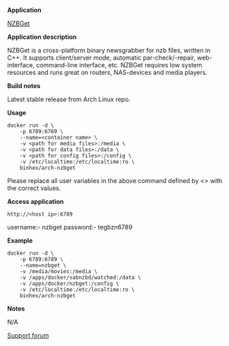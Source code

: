 **Application**

[NZBGet](http://nzbget.net/)

**Application description**

NZBGet is a cross-platform binary newsgrabber for nzb files, written in C++. It supports client/server mode, automatic par-check/-repair, web-interface, command-line interface, etc. NZBGet requires low system resources and runs great on routers, NAS-devices and media players.

**Build notes**

Latest stable release from Arch Linux repo.

**Usage**
```
docker run -d \
	-p 6789:6789 \
	--name=<container name> \
	-v <path for media files>:/media \
	-v <path for data files>:/data \
	-v <path for config files>:/config \
	-v /etc/localtime:/etc/localtime:ro \
	binhex/arch-nzbget
```

Please replace all user variables in the above command defined by <> with the correct values.

**Access application**

`http://<host ip>:6789`

username:- nzbget
password:- tegbzn6789

**Example**
```
docker run -d \
	-p 6789:6789 \
	--name=nzbget \
	-v /media/movies:/media \
	-v /apps/docker/sabnzbd/watched:/data \
	-v /apps/docker/nzbget:/config \
	-v /etc/localtime:/etc/localtime:ro \
	binhex/arch-nzbget
```

**Notes**

N/A

[Support forum](http://lime-technology.com/forum/index.php?topic=45843.0)